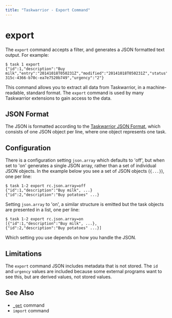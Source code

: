 ```yaml
---
title: "Taskwarrior - Export Command"
---
```



# export

The `export` command accepts a filter, and generates a JSON formatted text
output. For example:

    $ task 1 export
    {"id":1,"description":"Buy milk","entry":"20141018T050231Z","modified":"20141018T050231Z","status":"pending","uuid":"a360fc44-315c-4366-b70c-ea7e7520b749","urgency":"2"}

This command allows you to extract all data from Taskwarrior, in a
machine-readable, standard format. The `export` command is used by many
Taskwarrior extensions to gain access to the data.


## JSON Format

The JSON is formatted according to the [Taskwarrior JSON
Format](/docs/design/task), which consists of one JSON object per line,
where one object represents one task.


## Configuration

There is a configuration setting `json.array` which defaults to \'off\', but
when set to \'on\' generates a single JSON array, rather than a set of
individual JSON objects. In the example below you see a set of JSON objects
(`{...}`), one per line:

    $ task 1-2 export rc.json.array=off
    {"id":1,"description":"Buy milk", ...}
    {"id":2,"description":"Buy potatoes" ...}

Setting `json.array` to \'on\', a similar structure is emitted but the task
objects are presented in a list, one per line:

    $ task 1-2 export rc.json.array=on
    [{"id":1,"description":"Buy milk", ...},
    {"id":2,"description":"Buy potatoes" ...}]

Which setting you use depends on how you handle the JSON.


## Limitations

The `export` command JSON includes metadata that is not stored. The `id` and
`urgency` values are included because some external programs want to see this,
but are derived values, not stored values.


## See Also

-   [`_get`](/docs/commands/_get) command
-   `import` command

